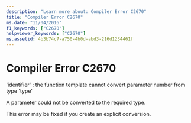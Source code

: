 ```yaml
---
description: "Learn more about: Compiler Error C2670"
title: "Compiler Error C2670"
ms.date: "11/04/2016"
f1_keywords: ["C2670"]
helpviewer_keywords: ["C2670"]
ms.assetid: 4b3b74c7-a750-4b0d-abd3-216d1234461f
---
```

# Compiler Error C2670

'identifier' : the function template cannot convert parameter number from type 'type'

A parameter could not be converted to the required type.

This error may be fixed if you create an explicit conversion.
